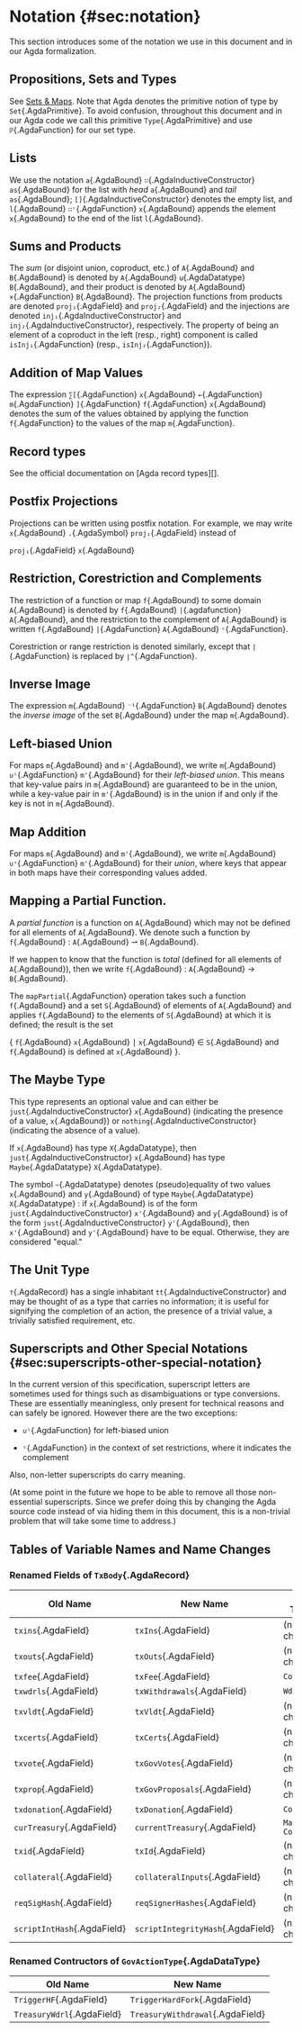 # Notation {#sec:notation}

This section introduces some of the notation we use in this document and
in our Agda formalization.

## Propositions, Sets and Types

See [Sets & Maps](Ledger.Introduction.md#sec:sets-maps).
Note that Agda denotes the primitive notion of type by `Set`{.AgdaPrimitive}. To
avoid confusion, throughout this document and in our Agda code we call this primitive
`Type`{.AgdaPrimitive} and use `ℙ`{.AgdaFunction} for our set type.

## Lists

We use the notation
`a`{.AgdaBound} `∷`{.AgdaInductiveConstructor} `as`{.AgdaBound} for
the list with *head*
`a`{.AgdaBound} and *tail* `as`{.AgdaBound};
`[]`{.AgdaInductiveConstructor} denotes the empty list, and
`l`{.AgdaBound} `∷ʳ`{.AgdaFunction} `x`{.AgdaBound} appends the element
`x`{.AgdaBound} to the end of the list `l`{.AgdaBound}.

## Sums and Products

The *sum* (or disjoint union, coproduct, etc.) of `A`{.AgdaBound} and
`B`{.AgdaBound} is denoted by
`A`{.AgdaBound} `⊎`{.AgdaDatatype} `B`{.AgdaBound}, and their product
is denoted by `A`{.AgdaBound} `×`{.AgdaFunction} `B`{.AgdaBound}. The
projection functions from products are denoted `proj₁`{.AgdaField} and
`proj₂`{.AgdaField} and the injections are denoted
`inj₁`{.AgdaInductiveConstructor} and
`inj₂`{.AgdaInductiveConstructor}, respectively. The
property of being an element of a coproduct in the left (resp., right) component is called
`isInj₁`{.AgdaFunction} (resp., `isInj₂`{.AgdaFunction}).

## Addition of Map Values

The expression
`∑[`{.AgdaFunction}
`x`{.AgdaBound}
`←`{.AgdaFunction}
`m`{.AgdaFunction}
`]`{.AgdaFunction}
`f`{.AgdaFunction}
`x`{.AgdaBound}
denotes the sum of the values obtained by applying the function
`f`{.AgdaFunction}
to the values of the map
`m`{.AgdaFunction}.

## Record types

See the official documentation on [Agda record types][].

## Postfix Projections

Projections can be written using postfix notation. For example, we may
write
`x`{.AgdaBound}
`.`{.AgdaSymbol}
`proj₁`{.AgdaField}
instead of

`proj₁`{.AgdaField}
`x`{.AgdaBound}

## Restriction, Corestriction and Complements

The restriction of a function or map
`f`{.AgdaBound}
to some domain
`A`{.AgdaBound}
is denoted by
`f`{.AgdaBound}
`|`{.agdafunction}
`A`{.AgdaBound},
and the restriction to the complement of `A`{.AgdaBound} is written
`f`{.AgdaBound}
`|`{.AgdaFunction}
`A`{.AgdaBound}
`ᶜ`{.AgdaFunction}.

Corestriction or range restriction is
denoted similarly, except that `|`{.AgdaFunction} is replaced by
`∣^`{.AgdaFunction}.

## Inverse Image

The expression `m`{.AgdaBound} `⁻¹`{.AgdaFunction} `B`{.AgdaBound} denotes the
*inverse image* of the set `B`{.AgdaBound} under the map `m`{.AgdaBound}.

## Left-biased Union

For maps `m`{.AgdaBound} and `m'`{.AgdaBound}, we write
`m`{.AgdaBound} `∪ˡ`{.AgdaFunction} `m'`{.AgdaBound} for their *left-biased union*.
This means that key-value pairs in `m`{.AgdaBound} are guaranteed to be in the union,
while a key-value pair in `m'`{.AgdaBound} is in the union if and only if the key is
not in `m`{.AgdaBound}.

## Map Addition

For maps `m`{.AgdaBound} and `m'`{.AgdaBound}, we write
`m`{.AgdaBound} `∪⁺`{.AgdaFunction} `m'`{.AgdaBound} for their *union*, where keys
that appear in both maps have their corresponding values added.

## Mapping a Partial Function.

A *partial function* is a function on `A`{.AgdaBound} which may not be defined for
all elements of `A`{.AgdaBound}.  We denote such a function by
`f`{.AgdaBound} : `A`{.AgdaBound} ⇀ `B`{.AgdaBound}.

If we happen to know that the function is *total* (defined for all elements of
`A`{.AgdaBound}), then we write `f`{.AgdaBound} : `A`{.AgdaBound} → `B`{.AgdaBound}.

The `mapPartial`{.AgdaFunction} operation takes such a function
`f`{.AgdaBound} and a set
`S`{.AgdaBound} of elements of
`A`{.AgdaBound} and applies
`f`{.AgdaBound} to the elements of
`S`{.AgdaBound} at which it is defined; the result is the set

{ `f`{.AgdaBound} `x`{.AgdaBound} ∣ `x`{.AgdaBound} ∈ `S`{.AgdaBound} and `f`{.AgdaBound} is defined at  `x`{.AgdaBound} }.

## The Maybe Type

This type represents an optional value and can either be
`just`{.AgdaInductiveConstructor} `x`{.AgdaBound} (indicating the presence of a value,
`x`{.AgdaBound}) or `nothing`{.AgdaInductiveConstructor} (indicating the absence of a value).

If `x`{.AgdaBound} has type `X`{.AgdaDatatype}, then
`just`{.AgdaInductiveConstructor} `x`{.AgdaBound} has type
`Maybe`{.AgdaDatatype} `X`{.AgdaDatatype}.

The symbol `~`{.AgdaDatatype} denotes (pseudo)equality of two values
`x`{.AgdaBound} and `y`{.AgdaBound} of type
`Maybe`{.AgdaDatatype} `X`{.AgdaDatatype} : if `x`{.AgdaBound} is of the form
`just`{.AgdaInductiveConstructor} `x'`{.AgdaBound} and `y`{.AgdaBound} is
of the form `just`{.AgdaInductiveConstructor} `y'`{.AgdaBound}, then
`x'`{.AgdaBound} and  `y'`{.AgdaBound} have to be equal. Otherwise, they are
considered "equal."

## The Unit Type

`⊤`{.AgdaRecord} has a single inhabitant
`tt`{.AgdaInductiveConstructor} and may be thought
of as a type that carries no information; it is useful for signifying the
completion of an action, the presence of a trivial value, a trivially
satisfied requirement, etc.

## Superscripts and Other Special Notations {#sec:superscripts-other-special-notation}

In the current version of this specification, superscript letters are
sometimes used for things such as disambiguations or type conversions.
These are essentially meaningless, only present for technical reasons
and can safely be ignored. However there are the two exceptions:

- `∪ˡ`{.AgdaFunction} for left-biased union

- `ᶜ`{.AgdaFunction} in the context of set restrictions, where it indicates the complement

Also, non-letter superscripts do carry meaning.

(At some point in the future we hope to be able to remove all those
non-essential superscripts. Since we prefer doing this by changing the Agda
source code instead of via hiding them in this document, this is a non-trivial
problem that will take some time to address.)


## Tables of Variable Names and Name Changes

### Renamed Fields of `TxBody`{.AgdaRecord}

| Old Name                    | New Name                          | Old Type     |  New Type         |
| --------------------------- | --------------------------------- | ------------ | ----------------- |
| `txins`{.AgdaField}         | `txIns`{.AgdaField}               | (no change)  |                   |
| `txouts`{.AgdaField}        | `txOuts`{.AgdaField}              | (no change)  |                   |
| `txfee`{.AgdaField}         | `txFee`{.AgdaField}               | `Coin`       | `Fees`            |
| `txwdrls`{.AgdaField}       | `txWithdrawals`{.AgdaField}       | `Wdrl`       | `Withdrawals`     |
| `txvldt`{.AgdaField}        | `txVldt`{.AgdaField}              | (no change)  |                   |
| `txcerts`{.AgdaField}       | `txCerts`{.AgdaField}             | (no change)  |                   |
| `txvote`{.AgdaField}        | `txGovVotes`{.AgdaField}          | (no change)  |                   |
| `txprop`{.AgdaField}        | `txGovProposals`{.AgdaField}      | (no change)  |                   |
| `txdonation`{.AgdaField}    | `txDonation`{.AgdaField}          | `Coin`       | `Donations`       |
| `curTreasury`{.AgdaField}   | `currentTreasury`{.AgdaField}     | `Maybe Coin` | `Maybe Treasury`  |
| `txid`{.AgdaField}          | `txId`{.AgdaField}                | (no change)  |                   |
| `collateral`{.AgdaField}    | `collateralInputs`{.AgdaField}    | (no change)  |                   |
| `reqSigHash`{.AgdaField}    | `reqSignerHashes`{.AgdaField}     | (no change)  |                   |
| `scriptIntHash`{.AgdaField} | `scriptIntegrityHash`{.AgdaField} | (no change)  |                   |


### Renamed Contructors of `GovActionType`{.AgdaDataType}

| Old Name                    | New Name                          |
| --------------------------- | --------------------------------- |
| `TriggerHF`{.AgdaField}     | `TriggerHardFork`{.AgdaField}     |
| `TreasuryWdrl`{.AgdaField}  | `TreasuryWithdrawal`{.AgdaField}  |
